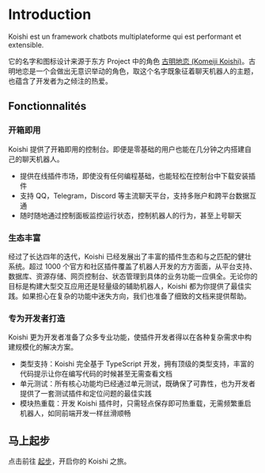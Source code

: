# Introduction

Koishi est un framework chatbots multiplateforme qui est performant et extensible.

它的名字和图标设计来源于东方 Project 中的角色 [古明地恋 (Komeiji Koishi)](https://zh.touhouwiki.net/wiki/古明地恋)。古明地恋是一个会做出无意识举动的角色，取这个名字既象征着聊天机器人的主题，也蕴含了开发者为之倾注的热爱。

## Fonctionnalités

### 开箱即用

Koishi 提供了开箱即用的控制台。即便是零基础的用户也能在几分钟之内搭建自己的聊天机器人。

- 提供在线插件市场，即使没有任何编程基础，也能轻松在控制台中下载安装插件
- 支持 QQ，Telegram，Discord 等主流聊天平台，支持多账户和跨平台数据互通
- 随时随地通过控制面板监控运行状态，控制机器人的行为，甚至上号聊天

### 生态丰富

经过了长达四年的迭代，Koishi 已经发展出了丰富的插件生态和与之匹配的健壮系统。超过 1000 个官方和社区插件覆盖了机器人开发的方方面面，从平台支持、数据库、资源存储、网页控制台、状态管理到具体的业务功能一应俱全。无论你的目标是构建大型交互应用还是轻量级的辅助机器人，Koishi 都为你提供了最佳实践。如果担心在复杂的功能中迷失方向，我们也准备了细致的文档来提供帮助。

### 专为开发者打造

Koishi 更为开发者准备了众多专业功能，使插件开发者得以在各种复杂需求中构建规模化的解决方案。

- 类型支持：Koishi 完全基于 TypeScript 开发，拥有顶级的类型支持，丰富的代码提示让你在编写代码的时候甚至无需查看文档
- 单元测试：所有核心功能均已经通过单元测试，既确保了可靠性，也为开发者提供了一套测试插件和定位问题的最佳实践
- 模块热重载：开发 Koishi 插件时，只需轻点保存即可热重载，无需频繁重启机器人，如同前端开发一样丝滑顺畅

## 马上起步

点击前往 [起步](./starter/)，开启你的 Koishi 之旅。
